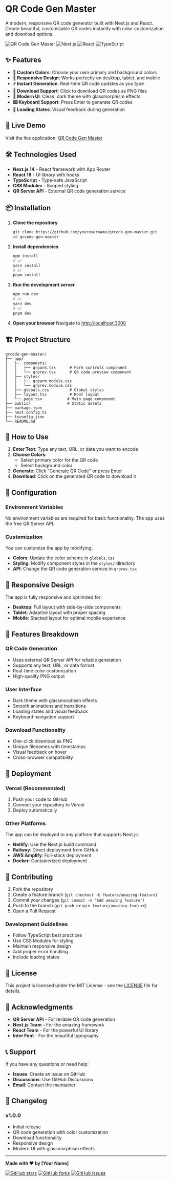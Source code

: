# QR Code Gen Master

A modern, responsive QR code generator built with Next.js and React. Create beautiful, customizable QR codes instantly with color customization and download options.

![QR Code Gen Master](https://img.shields.io/badge/QR%20Code%20Gen%20Master-v1.0.0-blue)
![Next.js](https://img.shields.io/badge/Next.js-14.0.0-black)
![React](https://img.shields.io/badge/React-18.0.0-blue)
![TypeScript](https://img.shields.io/badge/TypeScript-5.0.0-blue)

## ✨ Features

- **🎨 Custom Colors**: Choose your own primary and background colors
- **📱 Responsive Design**: Works perfectly on desktop, tablet, and mobile
- **⚡ Instant Generation**: Real-time QR code updates as you type
- **💾 Download Support**: Click to download QR codes as PNG files
- **🎯 Modern UI**: Clean, dark theme with glassmorphism effects
- **⌨️ Keyboard Support**: Press Enter to generate QR codes
- **🔄 Loading States**: Visual feedback during generation

## 🚀 Live Demo

Visit the live application: [QR Code Gen Master](https://qrcode-gen-master.vercel.app)

## 🛠️ Technologies Used

- **Next.js 14** - React framework with App Router
- **React 18** - UI library with hooks
- **TypeScript** - Type-safe JavaScript
- **CSS Modules** - Scoped styling
- **QR Server API** - External QR code generation service

## 📦 Installation

1. **Clone the repository**
   ```bash
   git clone https://github.com/yourusername/qrcode-gen-master.git
   cd qrcode-gen-master
   ```

2. **Install dependencies**
   ```bash
   npm install
   # or
   yarn install
   # or
   pnpm install
   ```

3. **Run the development server**
   ```bash
   npm run dev
   # or
   yarn dev
   # or
   pnpm dev
   ```

4. **Open your browser**
   Navigate to [http://localhost:3000](http://localhost:3000)

## 🏗️ Project Structure

```
qrcode-gen-master/
├── app/
│   ├── componets/
│   │   ├── qrparm.tsx      # Form controls component
│   │   └── qrprev.tsx      # QR code preview component
│   ├── styles/
│   │   ├── qrparm.module.css
│   │   └── qrprev.module.css
│   ├── globals.css         # Global styles
│   ├── layout.tsx          # Root layout
│   └── page.tsx           # Main page component
├── public/                # Static assets
├── package.json
├── next.config.ts
├── tsconfig.json
└── README.md
```

## 🎯 How to Use

1. **Enter Text**: Type any text, URL, or data you want to encode
2. **Choose Colors**: 
   - Select primary color for the QR code
   - Select background color
3. **Generate**: Click "Generate QR Code" or press Enter
4. **Download**: Click on the generated QR code to download it

## 🔧 Configuration

### Environment Variables

No environment variables are required for basic functionality. The app uses the free QR Server API.

### Customization

You can customize the app by modifying:

- **Colors**: Update the color scheme in `globals.css`
- **Styling**: Modify component styles in the `styles/` directory
- **API**: Change the QR code generation service in `qrprev.tsx`

## 📱 Responsive Design

The app is fully responsive and optimized for:

- **Desktop**: Full layout with side-by-side components
- **Tablet**: Adaptive layout with proper spacing
- **Mobile**: Stacked layout for optimal mobile experience

## 🎨 Features Breakdown

### QR Code Generation
- Uses external QR Server API for reliable generation
- Supports any text, URL, or data format
- Real-time color customization
- High-quality PNG output

### User Interface
- Dark theme with glassmorphism effects
- Smooth animations and transitions
- Loading states and visual feedback
- Keyboard navigation support

### Download Functionality
- One-click download as PNG
- Unique filenames with timestamps
- Visual feedback on hover
- Cross-browser compatibility

## 🚀 Deployment

### Vercel (Recommended)

1. Push your code to GitHub
2. Connect your repository to Vercel
3. Deploy automatically

### Other Platforms

The app can be deployed to any platform that supports Next.js:

- **Netlify**: Use the Next.js build command
- **Railway**: Direct deployment from GitHub
- **AWS Amplify**: Full-stack deployment
- **Docker**: Containerized deployment

## 🤝 Contributing

1. Fork the repository
2. Create a feature branch (`git checkout -b feature/amazing-feature`)
3. Commit your changes (`git commit -m 'Add amazing feature'`)
4. Push to the branch (`git push origin feature/amazing-feature`)
5. Open a Pull Request

### Development Guidelines

- Follow TypeScript best practices
- Use CSS Modules for styling
- Maintain responsive design
- Add proper error handling
- Include loading states

## 📄 License

This project is licensed under the MIT License - see the [LICENSE](LICENSE) file for details.

## 🙏 Acknowledgments

- **QR Server API** - For reliable QR code generation
- **Next.js Team** - For the amazing framework
- **React Team** - For the powerful UI library
- **Inter Font** - For the beautiful typography

## 📞 Support

If you have any questions or need help:

- **Issues**: Create an issue on GitHub
- **Discussions**: Use GitHub Discussions
- **Email**: Contact the maintainer

## 🔄 Changelog

### v1.0.0
- Initial release
- QR code generation with color customization
- Download functionality
- Responsive design
- Modern UI with glassmorphism effects

---

**Made with ❤️ by [Your Name]**

[![GitHub stars](https://img.shields.io/github/stars/yourusername/qrcode-gen-master)](https://github.com/yourusername/qrcode-gen-master/stargazers)
[![GitHub forks](https://img.shields.io/github/forks/yourusername/qrcode-gen-master)](https://github.com/yourusername/qrcode-gen-master/network)
[![GitHub issues](https://img.shields.io/github/issues/yourusername/qrcode-gen-master)](https://github.com/yourusername/qrcode-gen-master/issues)
